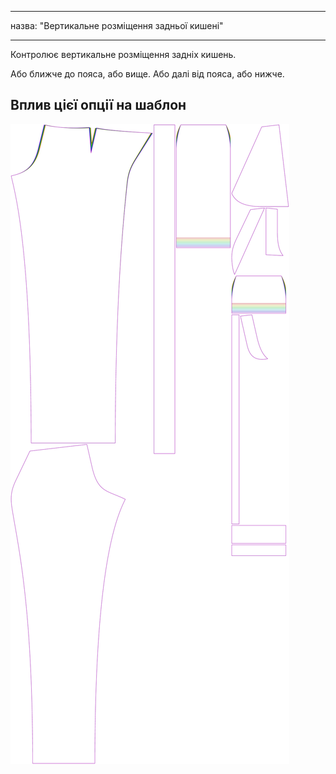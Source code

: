 - - -
назва: "Вертикальне розміщення задньої кишені"
- - -

Контролює вертикальне розміщення задніх кишень.

Або ближче до пояса, або вище. Або далі від пояса, або нижче.

## Вплив цієї опції на шаблон

![На цьому зображенні показано вплив цієї опції шляхом накладання декількох варіантів, які мають різне значення для цієї опції](charlie_backpocketverticalplacement_sample.svg "Вплив цієї опції на шаблон")
